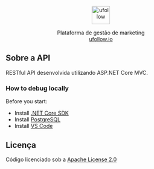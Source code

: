 <p align="center">
  <img src="https://ufollow.io/img/u.svg" alt="ufollow" width="48">
  <p align="center">
    Plataforma de gestão de marketing
    <br>
    <a href="https://ufollow.io">
      ufollow.io
    </a>
  </p>
</p>

## Sobre a API

RESTful API desenvolvida utilizando ASP.NET Core MVC.

### How to debug locally

Before you start:

- Install [.NET Core SDK](https://www.microsoft.com/net/download/windows/)
- Install [PostgreSQL](https://www.postgresql.org/)
- Install [VS Code](https://code.visualstudio.com/)

## Licença

Código licenciado sob a [Apache License 2.0](https://github.com/ufollow/api/blob/master/LICENSE)
